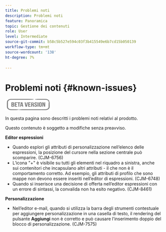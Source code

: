 ```yaml
---
title: Problemi noti
description: Problemi noti
feature: Panoramica
topic: Gestione dei contenuti
role: User
level: Intermediate
source-git-commit: b58c5b527e594c03f3b415549e6b7cd15b050139
workflow-type: tm+mt
source-wordcount: '138'
ht-degree: 7%

---
```


# Problemi noti {#known-issues}

![](assets/do-not-localize/badge.png)

In questa pagina sono descritti i problemi noti relativi al prodotto.

Questo contenuto è soggetto a modifiche senza preavviso.

**Editor espressioni**

* Quando esplori gli attributi di personalizzazione nell’elenco delle espressioni, la posizione del cursore nella sezione centrale può scomparire. (CJM-6756)
* L’icona &quot;+&quot; è visibile su tutti gli elementi nel riquadro a sinistra, anche sui contenitori che incapsulano altri attributi - il che non è il comportamento corretto. Ad esempio, gli attributi di profilo che sono mappe non devono essere inseriti nell’editor di espressioni. (CJM-6748)
* Quando si inserisce una decisione di offerta nell’editor espressioni con un errore di sintassi, la convalida non ha esito negativo. (CJM-8461)

**Personalizzazione**

* Nell’editor e-mail, quando si utilizza la barra degli strumenti contestuale per aggiungere personalizzazione in una casella di testo, il rendering del pulsante **Aggiungi** non è corretto e può causare l’inserimento doppio del blocco di personalizzazione. (CJM-7575)
